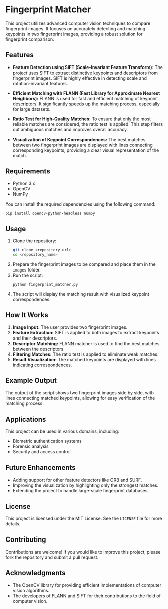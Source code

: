 # Fingerprint Matcher

This project utilizes advanced computer vision techniques to compare fingerprint images. It focuses on accurately detecting and matching keypoints in two fingerprint images, providing a robust solution for fingerprint comparison.

## Features
- **Feature Detection using SIFT (Scale-Invariant Feature Transform):**
  The project uses SIFT to extract distinctive keypoints and descriptors from fingerprint images. SIFT is highly effective in detecting scale and rotation-invariant features.

- **Efficient Matching with FLANN (Fast Library for Approximate Nearest Neighbors):**
  FLANN is used for fast and efficient matching of keypoint descriptors. It significantly speeds up the matching process, especially for large datasets.

- **Ratio Test for High-Quality Matches:**
  To ensure that only the most reliable matches are considered, the ratio test is applied. This step filters out ambiguous matches and improves overall accuracy.

- **Visualization of Keypoint Correspondences:**
  The best matches between two fingerprint images are displayed with lines connecting corresponding keypoints, providing a clear visual representation of the match.

## Requirements
- Python 3.x
- OpenCV
- NumPy

You can install the required dependencies using the following command:
```bash
pip install opencv-python-headless numpy
```

## Usage
1. Clone the repository:
   ```bash
   git clone <repository_url>
   cd <repository_name>
   ```
2. Prepare the fingerprint images to be compared and place them in the `images` folder.
3. Run the script:
   ```bash
   python fingerprint_matcher.py
   ```
4. The script will display the matching result with visualized keypoint correspondences.

## How It Works
1. **Image Input:**
   The user provides two fingerprint images.
2. **Feature Extraction:**
   SIFT is applied to both images to extract keypoints and their descriptors.
3. **Descriptor Matching:**
   FLANN matcher is used to find the best matches between the descriptors.
4. **Filtering Matches:**
   The ratio test is applied to eliminate weak matches.
5. **Result Visualization:**
   The matched keypoints are displayed with lines indicating correspondences.

## Example Output
The output of the script shows two fingerprint images side by side, with lines connecting matched keypoints, allowing for easy verification of the matching process.

## Applications
This project can be used in various domains, including:
- Biometric authentication systems
- Forensic analysis
- Security and access control

## Future Enhancements
- Adding support for other feature detectors like ORB and SURF.
- Improving the visualization by highlighting only the strongest matches.
- Extending the project to handle large-scale fingerprint databases.

## License
This project is licensed under the MIT License. See the `LICENSE` file for more details.

## Contributing
Contributions are welcome! If you would like to improve this project, please fork the repository and submit a pull request.

## Acknowledgments
- The OpenCV library for providing efficient implementations of computer vision algorithms.
- The developers of FLANN and SIFT for their contributions to the field of computer vision.

